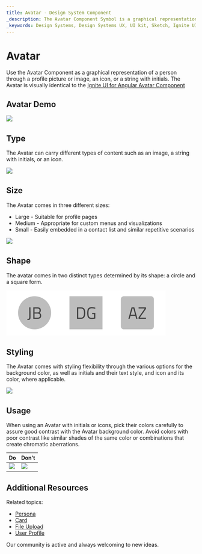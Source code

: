 ```yaml
---
title: Avatar - Design System Component
_description: The Avatar Component Symbol is a graphical representation of personal information. 
_keywords: Design Systems, Design Systems UX, UI kit, Sketch, Ignite UI for Angular, Sketch to Angular, Sketch to Angular, Angular, Angular Design System, Export code from Sketch, Design Kits for Angular, Sketch HTML, Sketch to HTML, Sketch UI kits
---
```


# Avatar

Use the Avatar Component as a graphical representation of a person through a profile picture or image, an icon, or a string with initials. The Avatar is visually identical to the [Ignite UI for Angular Avatar Component](https://www.infragistics.com/products/ignite-ui-angular/angular/components/avatar.html)

## Avatar Demo

<img class="responsive-img" src="../images/avatar_demo.png" srcset="../images/avatar_demo@2x.png 2x" />

## Type

The Avatar can carry different types of content such as an image, a string with initials, or an icon.

<img class="responsive-img" src="../images/avatar_content.png" srcset="../images/avatar_content@2x.png 2x" />

## Size

The Avatar comes in three different sizes:

- Large - Suitable for profile pages
- Medium - Appropriate for custom menus and visualizations
- Small - Easily embedded in a contact list and similar repetitive scenarios

<img class="responsive-img" src="../images/avatar_sizes.png" srcset="../images/avatar_sizes@2x.png 2x" />

## Shape

The avatar comes in two distinct types determined by its shape: a circle and a square form.

<img class="responsive-img" src="../images/avatar_type.png" srcset="../images/avatar_type@2x.png 2x" />

## Styling

The Avatar comes with styling flexibility through the various options for the background color, as well as initials and their text style, and icon and its color, where applicable.

<img class="responsive-img" src="../images/avatar_styling.png" srcset="../images/avatar_styling@2x.png 2x" />

## Usage

When using an Avatar with initials or icons, pick their colors carefully to assure good contrast with the Avatar background color. Avoid colors with poor contrast like similar shades of the same color or combinations that create chromatic aberrations.

| Do                                                                             | Don't                                                                              |
| ------------------------------------------------------------------------------ | ---------------------------------------------------------------------------------- |
| <img class="responsive-img" src="../images/avatar_do1.png" srcset="../images/avatar_do1@2x.png 2x" /> | <img class="responsive-img" src="../images/avatar_dont1.png" srcset="../images/avatar_dont1@2x.png 2x" /> |

## Additional Resources

Related topics:

- [Persona](../patterns/persona.md)
- [Card](card.md)
- [File Upload](../patterns/file-upload.md)
- [User Profile](../patterns/user-profile.md)
  <div class="divider--half"></div>

Our community is active and always welcoming to new ideas.
